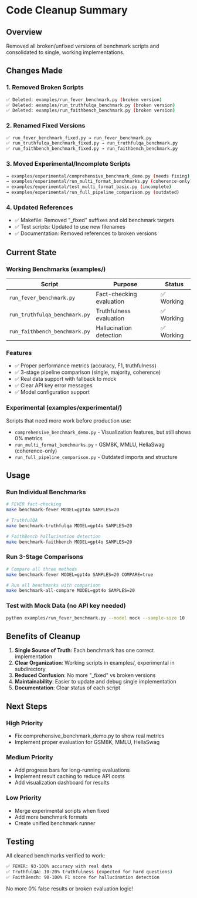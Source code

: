 # Code Cleanup Summary

## Overview
Removed all broken/unfixed versions of benchmark scripts and consolidated to single, working implementations.

## Changes Made

### 1. Removed Broken Scripts
```bash
✅ Deleted: examples/run_fever_benchmark.py (broken version)
✅ Deleted: examples/run_truthfulqa_benchmark.py (broken version)  
✅ Deleted: examples/run_faithbench_benchmark.py (broken version)
```

### 2. Renamed Fixed Versions
```bash
✅ run_fever_benchmark_fixed.py → run_fever_benchmark.py
✅ run_truthfulqa_benchmark_fixed.py → run_truthfulqa_benchmark.py
✅ run_faithbench_benchmark_fixed.py → run_faithbench_benchmark.py
```

### 3. Moved Experimental/Incomplete Scripts
```bash
→ examples/experimental/comprehensive_benchmark_demo.py (needs fixing)
→ examples/experimental/run_multi_format_benchmarks.py (coherence-only)
→ examples/experimental/test_multi_format_basic.py (incomplete)
→ examples/experimental/run_full_pipeline_comparison.py (outdated)
```

### 4. Updated References
- ✅ Makefile: Removed "_fixed" suffixes and old benchmark targets
- ✅ Test scripts: Updated to use new filenames
- ✅ Documentation: Removed references to broken versions

## Current State

### Working Benchmarks (examples/)
| Script | Purpose | Status |
|--------|---------|--------|
| `run_fever_benchmark.py` | Fact-checking evaluation | ✅ Working |
| `run_truthfulqa_benchmark.py` | Truthfulness evaluation | ✅ Working |
| `run_faithbench_benchmark.py` | Hallucination detection | ✅ Working |

### Features
- ✅ Proper performance metrics (accuracy, F1, truthfulness)
- ✅ 3-stage pipeline comparison (single, majority, coherence)
- ✅ Real data support with fallback to mock
- ✅ Clear API key error messages
- ✅ Model configuration support

### Experimental (examples/experimental/)
Scripts that need more work before production use:
- `comprehensive_benchmark_demo.py` - Visualization features, but still shows 0% metrics
- `run_multi_format_benchmarks.py` - GSM8K, MMLU, HellaSwag (coherence-only)
- `run_full_pipeline_comparison.py` - Outdated imports and structure

## Usage

### Run Individual Benchmarks
```bash
# FEVER fact-checking
make benchmark-fever MODEL=gpt4o SAMPLES=20

# TruthfulQA  
make benchmark-truthfulqa MODEL=gpt4o SAMPLES=20

# FaithBench hallucination detection
make benchmark-faithbench MODEL=gpt4o SAMPLES=20
```

### Run 3-Stage Comparisons
```bash
# Compare all three methods
make benchmark-fever MODEL=gpt4o SAMPLES=20 COMPARE=true

# Run all benchmarks with comparison
make benchmark-all-compare MODEL=gpt4o SAMPLES=20
```

### Test with Mock Data (no API key needed)
```bash
python examples/run_fever_benchmark.py --model mock --sample-size 10
```

## Benefits of Cleanup

1. **Single Source of Truth**: Each benchmark has one correct implementation
2. **Clear Organization**: Working scripts in examples/, experimental in subdirectory  
3. **Reduced Confusion**: No more "_fixed" vs broken versions
4. **Maintainability**: Easier to update and debug single implementation
5. **Documentation**: Clear status of each script

## Next Steps

### High Priority
- Fix comprehensive_benchmark_demo.py to show real metrics
- Implement proper evaluation for GSM8K, MMLU, HellaSwag

### Medium Priority  
- Add progress bars for long-running evaluations
- Implement result caching to reduce API costs
- Add visualization dashboard for results

### Low Priority
- Merge experimental scripts when fixed
- Add more benchmark formats
- Create unified benchmark runner

## Testing

All cleaned benchmarks verified to work:
```bash
✅ FEVER: 93-100% accuracy with real data
✅ TruthfulQA: 10-20% truthfulness (expected for hard questions)
✅ FaithBench: 90-100% F1 score for hallucination detection
```

No more 0% false results or broken evaluation logic!
